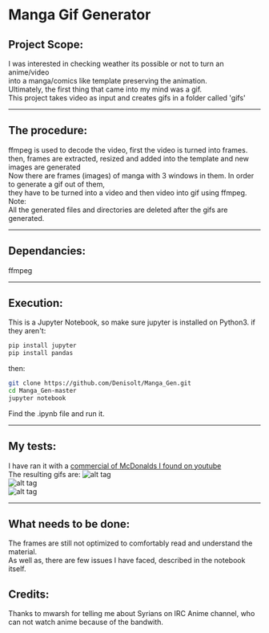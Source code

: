 # Manga Gif Generator
## Project Scope:
I was interested in checking weather its possible or not to turn an anime/video </br>
into a manga/comics like template preserving the animation. </br>
Ultimately, the first thing that came into my mind was a gif. </br>
This project takes video as input and creates gifs in a folder called 'gifs' </br>
___________
## The procedure:
ffmpeg is used to decode the video, first the video is turned into frames. </br>
then, frames are extracted, resized and added into the template and new images are generated </br>
Now there are frames (images) of manga with 3 windows in them. In order to generate a gif out of them, </br>
they have to be turned into a video and then video into gif using ffmpeg. 
Note:</br>
All the generated files and directories are deleted after the gifs are generated. 
___________
## Dependancies:
ffmpeg
____________
## Execution:
This is a Jupyter Notebook, so make sure jupyter is installed on Python3. 
if they aren't:
```bash
pip install jupyter
pip install pandas
```
then:
```bash
git clone https://github.com/Denisolt/Manga_Gen.git
cd Manga_Gen-master
jupyter notebook
```
Find the .ipynb file and run it. 
___________
## My tests:
I have ran it with a [commercial of McDonalds I found on youtube](https://www.youtube.com/watch?v=ZTrC86mmPaw) </br>
The resulting gifs are:
![alt tag](https://github.com/Denisolt/MangaGen/blob/master/gifs/manga_page1.gif) </br>
![alt tag](https://github.com/Denisolt/MangaGen/blob/master/gifs/manga_page2.gif) </br>
![alt tag](https://github.com/Denisolt/MangaGen/blob/master/gifs/manga_page3.gif) </br>

_____
## What needs to be done:
The frames are still not optimized to comfortably read and understand the material. </br>
As well as, there are few issues I have faced, described in the notebook itself. </br>
## Credits:
Thanks to mwarsh for telling me about Syrians on IRC Anime channel, who can not watch anime because of the bandwith. 
